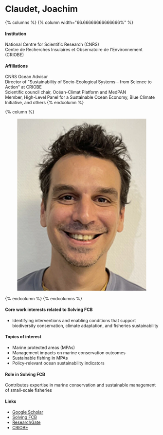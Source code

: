 # Claudet, Joachim

{% columns %}
{% column width="66.66666666666666%" %}
#### Institution

National Centre for Scientific Research (CNRS)\
Centre de Recherches Insulaires et Observatoire de l'Environnement (CRIOBE)

#### Affiliations

CNRS Ocean Advisor
\
Director of "Sustainability of Socio-Ecological Systems – from Science to Action" at CRIOBE
\
Scientific council chair, Océan-Climat Platform and MedPAN
\
Member, High-Level Panel for a Sustainable Ocean Economy, Blue Climate Initiative, and others
{% endcolumn %}

{% column %}
<figure><img src="https://raw.githubusercontent.com/Solving-FCB/docs/refs/heads/main/.img/claudet-j.webp" alt=""></figure>
{% endcolumn %}
{% endcolumns %}

#### Core work interests related to Solving FCB

* Identifying interventions and enabling conditions that support biodiversity conservation, climate adaptation, and fisheries sustainability

#### Topics of interest

* Marine protected areas (MPAs)
* Management impacts on marine conservation outcomes
* Sustainable fishing in MPAs
* Policy-relevant ocean sustainability indicators

#### Role in Solving FCB

Contributes expertise in marine conservation and sustainable management of small-scale fisheries

#### Links

* [Google Scholar](https://scholar.google.com/citations?user=TK8IUGEAAAAJ)
* [Solving FCB](https://solvingfcb.org/people/claudet-j/)
* [ResearchGate](https://www.researchgate.net/profile/Joachim-Claudet)
* [CRIOBE](https://www.criobe.pf/personnel/joachim-claudet/)
